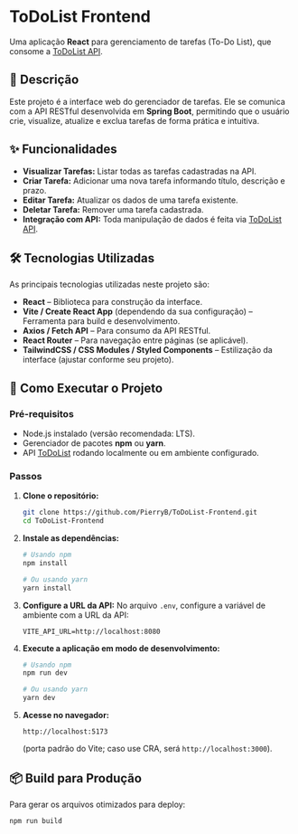 # ToDoList Frontend

Uma aplicação **React** para gerenciamento de tarefas (To-Do List), que consome a [ToDoList API](https://github.com/PierryB/ToDoList-Api).

## 📝 Descrição

Este projeto é a interface web do gerenciador de tarefas. Ele se comunica com a API RESTful desenvolvida em **Spring Boot**, permitindo que o usuário crie, visualize, atualize e exclua tarefas de forma prática e intuitiva.

## ✨ Funcionalidades

* **Visualizar Tarefas:** Listar todas as tarefas cadastradas na API.  
* **Criar Tarefa:** Adicionar uma nova tarefa informando título, descrição e prazo.  
* **Editar Tarefa:** Atualizar os dados de uma tarefa existente.  
* **Deletar Tarefa:** Remover uma tarefa cadastrada.  
* **Integração com API:** Toda manipulação de dados é feita via [ToDoList API](https://github.com/PierryB/ToDoList-Api).  

## 🛠️ Tecnologias Utilizadas

As principais tecnologias utilizadas neste projeto são:

* **React** – Biblioteca para construção da interface.  
* **Vite / Create React App** (dependendo da sua configuração) – Ferramenta para build e desenvolvimento.  
* **Axios / Fetch API** – Para consumo da API RESTful.  
* **React Router** – Para navegação entre páginas (se aplicável).  
* **TailwindCSS / CSS Modules / Styled Components** – Estilização da interface (ajustar conforme seu projeto).  

## 🚀 Como Executar o Projeto

### Pré-requisitos

* Node.js instalado (versão recomendada: LTS).  
* Gerenciador de pacotes **npm** ou **yarn**.  
* API [ToDoList](https://github.com/PierryB/ToDoList-Api) rodando localmente ou em ambiente configurado.  

### Passos

1. **Clone o repositório:**
    ```bash
    git clone https://github.com/PierryB/ToDoList-Frontend.git
    cd ToDoList-Frontend
    ```

2. **Instale as dependências:**
    ```bash
    # Usando npm
    npm install

    # Ou usando yarn
    yarn install
    ```

3. **Configure a URL da API:**
    No arquivo `.env`, configure a variável de ambiente com a URL da API:
    ```env
    VITE_API_URL=http://localhost:8080
    ```

4. **Execute a aplicação em modo de desenvolvimento:**
    ```bash
    # Usando npm
    npm run dev

    # Ou usando yarn
    yarn dev
    ```

5. **Acesse no navegador:**
    ```
    http://localhost:5173
    ```
    (porta padrão do Vite; caso use CRA, será `http://localhost:3000`).

## 📦 Build para Produção

Para gerar os arquivos otimizados para deploy:
```bash
npm run build

